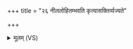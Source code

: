 +++
title = "२६ नीललोहितम्भवति कृत्यासक्तिर्व्यज्यते"

+++
<details><summary>मूलम् (VS)</summary>

नी॑ललोहि॒तंभ॑वति कृ॒त्यास॒क्तिर्व्य᳡ज्यते।  
एध॑न्ते अस्या ज्ञा॒तयः॒ पति॑र्ब॒न्धेषु॑बध्यते ॥
</details>
